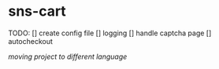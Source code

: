 # sns-cart

TODO:
[] create config file
[] logging
[] handle captcha page
[] autocheckout

*moving project to different language*
